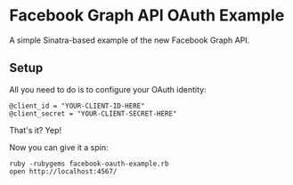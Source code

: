 Facebook Graph API OAuth Example
================================

A simple Sinatra-based example of the new Facebook Graph API.

Setup
-----

All you need to do is to configure your OAuth identity:

    @client_id = "YOUR-CLIENT-ID-HERE"
    @client_secret = "YOUR-CLIENT-SECRET-HERE"

That's it? Yep!

Now you can give it a spin:

    ruby -rubygems facebook-oauth-example.rb
    open http://localhost:4567/
